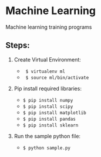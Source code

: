 # Machine Learning
Machine learning training programs



## Steps:
1.  Create Virtual Environment:
     * ``` $ virtualenv ml```
     * ``` $ source ml/bin/activate```
     
2.  Pip install required libraries:
     * ``` $ pip install numpy ```
     * ``` $ pip install scipy ```
     * ``` $ pip install matplotlib ```
     * ``` $ pip install pandas ```
     * ``` $ pip install sklearn ```
     
3.  Run the sample python file:
     * ``` $ python sample.py ```
     
